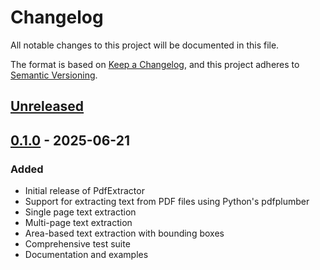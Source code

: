 # Changelog

All notable changes to this project will be documented in this file.

The format is based on [Keep a Changelog](https://keepachangelog.com/en/1.0.0/),
and this project adheres to [Semantic Versioning](https://semver.org/spec/v2.0.0.html).

## [Unreleased]

## [0.1.0] - 2025-06-21

### Added
- Initial release of PdfExtractor
- Support for extracting text from PDF files using Python's pdfplumber
- Single page text extraction
- Multi-page text extraction
- Area-based text extraction with bounding boxes
- Comprehensive test suite
- Documentation and examples

[Unreleased]: https://github.com/YOUR_USERNAME/pdf_extractor/compare/v0.1.0...HEAD
[0.1.0]: https://github.com/YOUR_USERNAME/pdf_extractor/releases/tag/v0.1.0
